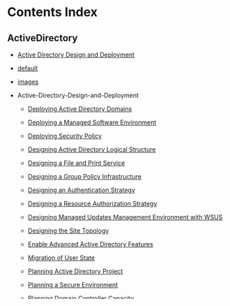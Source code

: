 
# Contents Index

## ActiveDirectory

- [Active Directory Design and Deployment](/ActiveDirectory/Active-Directory-Design-and-Deployment)
- [default](/ActiveDirectory/default)
- [images](/ActiveDirectory/images)

- Active-Directory-Design-and-Deployment

	- [Deploying Active Directory Domains](/ActiveDirectory/Active-Directory-Design-and-Deployment/Deploying-Active-Directory-Domains)
	- [Deploying a Managed Software Environment](/ActiveDirectory/Active-Directory-Design-and-Deployment/Deploying-a-Managed-Software-Environment)
	- [Deploying Security Policy](/ActiveDirectory/Active-Directory-Design-and-Deployment/Deploying-Security-Policy)
	- [Designing Active Directory Logical Structure](/ActiveDirectory/Active-Directory-Design-and-Deployment/Designing-Active-Directory-Logical-Structure)
	- [Designing a File and Print Service](/ActiveDirectory/Active-Directory-Design-and-Deployment/Designing-a-File-and-Print-Service)
	- [Designing a Group Policy Infrastructure](/ActiveDirectory/Active-Directory-Design-and-Deployment/Designing-a-Group-Policy-Infrastructure)
	- [Designing an Authentication Strategy](/ActiveDirectory/Active-Directory-Design-and-Deployment/Designing-an-Authentication-Strategy)
	- [Designing a Resource Authorization Strategy](/ActiveDirectory/Active-Directory-Design-and-Deployment/Designing-a-Resource-Authorization-Strategy)
	- [Designing Managed Updates Management Environment with WSUS](/ActiveDirectory/Active-Directory-Design-and-Deployment/Designing-Managed-Updates-Management-Environment-with-WSUS)
	- [Designing the Site Topology](/ActiveDirectory/Active-Directory-Design-and-Deployment/Designing-the-Site-Topology)
	- [Enable Advanced Active Directory Features](/ActiveDirectory/Active-Directory-Design-and-Deployment/Enable-Advanced-Active-Directory-Features)
	- [Migration of User State](/ActiveDirectory/Active-Directory-Design-and-Deployment/Migration-of-User-State)
	- [Planning Active Directory Project](/ActiveDirectory/Active-Directory-Design-and-Deployment/Planning-Active-Directory-Project)
	- [Planning a Secure Environment](/ActiveDirectory/Active-Directory-Design-and-Deployment/Planning-a-Secure-Environment)
	- [Planning Domain Controller Capacity](/ActiveDirectory/Active-Directory-Design-and-Deployment/Planning-Domain-Controller-Capacity)

	- Designing-Active-Directory-Logical-Structure

		- [Create a Domain Design](/ActiveDirectory/Active-Directory-Design-and-Deployment/Designing-Active-Directory-Logical-Structure/Create-a-Domain-Design)
		- [Create a Forest Design](/ActiveDirectory/Active-Directory-Design-and-Deployment/Designing-Active-Directory-Logical-Structure/Create-a-Forest-Design)
		- [Design a DNS Infrastructure](/ActiveDirectory/Active-Directory-Design-and-Deployment/Designing-Active-Directory-Logical-Structure/Design-a-DNS-Infrastructure)
		- [Design a Organizational Unit](/ActiveDirectory/Active-Directory-Design-and-Deployment/Designing-Active-Directory-Logical-Structure/Design-a-Organizational-Unit)

- ADFS

	- [adfs Requirements](/ActiveDirectory/ADFS/adfs-Requirements)

	- .media


## Exchange

- [Configure Exchange Hybrid](/Exchange/Configure-Exchange-Hybrid)
- [Configure High availability](/Exchange/Configure-High-availability)
- [Configure mail flow and client access for Exchange Server](/Exchange/Configure-mail-flow-and-client-access-for-Exchange-Server)
- [images](/Exchange/images)
- [Install ExchangeOnlineManagement Module](/Exchange/Install-ExchangeOnlineManagement-Module)
- [Maintenance or Update DAG Members](/Exchange/Maintenance-or-Update-DAG-Members)
- [readme](/Exchange/readme)

- 2013

	- [Deploy Exchange 2013](/Exchange/2013/Deploy-Exchange-2013)

- 2016


- 2019


- Certificate

	- [Make Public Certificate](/Exchange/Certificate/Make-Public-Certificate)

- Conceptual

	- [Accepted domains and Email Address Policies in Exchange Server](/Exchange/Conceptual/Accepted-domains-and-Email-Address-Policies-in-Exchange-Server)
	- [Certificate and Encrpytion in Exchange Server](/Exchange/Conceptual/Certificate-and-Encrpytion-in-Exchange-Server)
	- [Exchange Mail Flow and Recipient Types](/Exchange/Conceptual/Exchange-Mail-Flow-and-Recipient-Types)
	- [Sender Policy Framework](/Exchange/Conceptual/Sender-Policy-Framework)
	- [Understanding the Transport pipeline](/Exchange/Conceptual/Understanding-the-Transport-pipeline)

- ExchangeOnline

	- [Configure Microsoft 365 Groups with on premises Exchange Hybrid](/Exchange/ExchangeOnline/Configure-Microsoft-365-Groups-with-on-premises-Exchange-Hybrid)
	- [Exchange Hybrid Off Boarding Migration](/Exchange/ExchangeOnline/Exchange-Hybrid-Off-Boarding-Migration)
	- [Exchange Online Quarantine](/Exchange/ExchangeOnline/Exchange-Online-Quarantine)
	- [Importing PST file to Microsoft 365](/Exchange/ExchangeOnline/Importing-PST-file-to-Microsoft-365)
	- [Migrating your IMAP mailboxes to Microsoft 365](/Exchange/ExchangeOnline/Migrating-your-IMAP-mailboxes-to-Microsoft-365)

- source


## Microsoft365

- [Microsoft 365 apps for enterpise](/Microsoft365/Microsoft-365-apps-for-enterpise)
- [Microsoft 365 E3 Overview en](/Microsoft365/Microsoft-365-E3-Overview-en)
- [Microsoft 365 E3 Overview ko](/Microsoft365/Microsoft-365-E3-Overview-ko)
- [readme](/Microsoft365/readme)

- AzureAD

	- [Authentication](/Microsoft365/AzureAD/Authentication)
	- [Azure Active Directory Overview](/Microsoft365/AzureAD/Azure-Active-Directory-Overview)
	- [images](/Microsoft365/AzureAD/images)
	- [readme](/Microsoft365/AzureAD/readme)

	- Conditional-Access

		- [Azure AD Conditional Access Overview](/Microsoft365/AzureAD/Conditional-Access/Azure-AD-Conditional-Access-Overview)
		- [Azure AD Conditional Access Policy Access Controls](/Microsoft365/AzureAD/Conditional-Access/Azure-AD-Conditional-Access-Policy-Access-Controls)
		- [Azure AD Conditional Access Policy Assignments](/Microsoft365/AzureAD/Conditional-Access/Azure-AD-Conditional-Access-Policy-Assignments)
		- [Multi factor Authentication Users and Service Settings](/Microsoft365/AzureAD/Conditional-Access/Multi-factor-Authentication-Users-and-Service-Settings)

		- Common-Policies

			- [Block access by location](/Microsoft365/AzureAD/Conditional-Access/Common-Policies/Block-access-by-location)
			- [Block access except specific apps](/Microsoft365/AzureAD/Conditional-Access/Common-Policies/Block-access-except-specific-apps)
			- [Block Legacy Authentication](/Microsoft365/AzureAD/Conditional-Access/Common-Policies/Block-Legacy-Authentication)
			- [Require compliant device](/Microsoft365/AzureAD/Conditional-Access/Common-Policies/Require-compliant-device)
			- [Require MFA for Administrators](/Microsoft365/AzureAD/Conditional-Access/Common-Policies/Require-MFA-for-Administrators)
			- [Require MFA for All Users](/Microsoft365/AzureAD/Conditional-Access/Common-Policies/Require-MFA-for-All-Users)
			- [Require MFA for Azure Management](/Microsoft365/AzureAD/Conditional-Access/Common-Policies/Require-MFA-for-Azure-Management)
			- [Securing security info registration](/Microsoft365/AzureAD/Conditional-Access/Common-Policies/Securing-security-info-registration)
			- [Sign in risk based Conditional Access](/Microsoft365/AzureAD/Conditional-Access/Common-Policies/Sign-in-risk-based-Conditional-Access)
			- [User risk based Conditional Access](/Microsoft365/AzureAD/Conditional-Access/Common-Policies/User-risk-based-Conditional-Access)

- Defender

	- [Microsoft Defender for Office365 Overview](/Microsoft365/Defender/Microsoft-Defender-for-Office365-Overview)
	- [Microsoft Defender SmartScreen Overview](/Microsoft365/Defender/Microsoft-Defender-SmartScreen-Overview)

- EMS

	- [Microsoft Intune Overview](/Microsoft365/EMS/Microsoft-Intune-Overview)
	- [Network Endpoints for Microsoft Intune](/Microsoft365/EMS/Network-Endpoints-for-Microsoft-Intune)
	- [Set up Microsoft Intune](/Microsoft365/EMS/Set-up-Microsoft-Intune)

- Hybrid

	- [AAD Connect Sync Accounts](/Microsoft365/Hybrid/AAD-Connect-Sync-Accounts)
	- [Configure Azure AD Connect Sync](/Microsoft365/Hybrid/Configure-Azure-AD-Connect-Sync)
	- [images](/Microsoft365/Hybrid/images)
	- [Understand Azure AD Connect Sync](/Microsoft365/Hybrid/Understand-Azure-AD-Connect-Sync)

- Planner

	- [readme](/Microsoft365/Planner/readme)

- Purview


- Search

	- [images](/Microsoft365/Search/images)
	- [Microsoft Search Overview](/Microsoft365/Search/Microsoft-Search-Overview)

- SharePointOnline


- Teams

	- [images](/Microsoft365/Teams/images)
	- [Upgrade from Skype for Business](/Microsoft365/Teams/Upgrade-from-Skype-for-Business)

## PowerShell

- [images](/PowerShell/images)
- [Learning PowerShell](/PowerShell/Learning-PowerShell)
- [readme](/PowerShell/readme)

- Learning-PowerShell

	- [Desired State Configuration](/PowerShell/Learning-PowerShell/Desired-State-Configuration)
	- [Installing PowerShell](/PowerShell/Learning-PowerShell/Installing-PowerShell)
	- [Learning PowerShell Basic](/PowerShell/Learning-PowerShell/Learning-PowerShell-Basic)
	- [Scripting and Development](/PowerShell/Learning-PowerShell/Scripting-and-Development)

- source


	- Modules


	- Scripts


- Tasks


## Learning

- [Demonstrate fundamental knowledge of Microsoft 365 productivity and teamwork capabilities](/Learning/Demonstrate-fundamental-knowledge-of-Microsoft-365-productivity-and-teamwork-capabilities)
- [Discuss Azure fundamental concepts](/Learning/Discuss-Azure-fundamental-concepts)
- [images](/Learning/images)

- ebooks


## includes

- [GitHub Pages Configuration](/includes/GitHub-Pages-Configuration)

